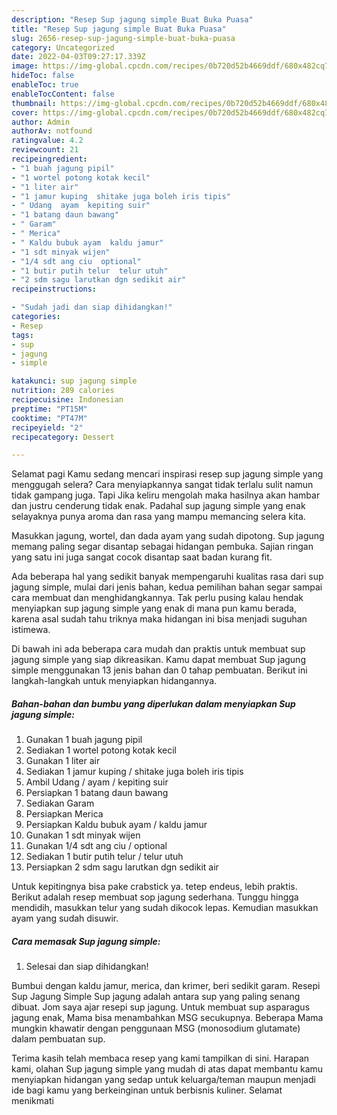```yaml
---
description: "Resep Sup jagung simple Buat Buka Puasa"
title: "Resep Sup jagung simple Buat Buka Puasa"
slug: 2656-resep-sup-jagung-simple-buat-buka-puasa
category: Uncategorized
date: 2022-04-03T09:27:17.339Z
image: https://img-global.cpcdn.com/recipes/0b720d52b4669ddf/680x482cq70/sup-jagung-simple-foto-resep-utama.jpg
hideToc: false
enableToc: true
enableTocContent: false
thumbnail: https://img-global.cpcdn.com/recipes/0b720d52b4669ddf/680x482cq70/sup-jagung-simple-foto-resep-utama.jpg
cover: https://img-global.cpcdn.com/recipes/0b720d52b4669ddf/680x482cq70/sup-jagung-simple-foto-resep-utama.jpg
author: Admin
authorAv: notfound
ratingvalue: 4.2
reviewcount: 21
recipeingredient:
- "1 buah jagung pipil"
- "1 wortel potong kotak kecil"
- "1 liter air"
- "1 jamur kuping  shitake juga boleh iris tipis"
- " Udang  ayam  kepiting suir"
- "1 batang daun bawang"
- " Garam"
- " Merica"
- " Kaldu bubuk ayam  kaldu jamur"
- "1 sdt minyak wijen"
- "1/4 sdt ang ciu  optional"
- "1 butir putih telur  telur utuh"
- "2 sdm sagu larutkan dgn sedikit air"
recipeinstructions:

- "Sudah jadi dan siap dihidangkan!"
categories:
- Resep
tags:
- sup
- jagung
- simple

katakunci: sup jagung simple 
nutrition: 289 calories
recipecuisine: Indonesian
preptime: "PT15M"
cooktime: "PT47M"
recipeyield: "2"
recipecategory: Dessert

---
```



Selamat pagi Kamu sedang mencari inspirasi resep sup jagung simple yang menggugah selera? Cara menyiapkannya sangat tidak terlalu sulit namun tidak gampang juga. Tapi Jika keliru mengolah maka hasilnya akan hambar dan justru cenderung tidak enak. Padahal sup jagung simple yang enak selayaknya punya aroma dan rasa yang mampu memancing selera kita.


Masukkan jagung, wortel, dan dada ayam yang sudah dipotong. Sup jagung memang paling segar disantap sebagai hidangan pembuka. Sajian ringan yang satu ini juga sangat cocok disantap saat badan kurang fit.

Ada beberapa hal yang sedikit banyak mempengaruhi kualitas rasa dari sup jagung simple, mulai dari jenis bahan, kedua pemilihan bahan segar sampai cara membuat dan menghidangkannya. Tak perlu pusing kalau hendak menyiapkan sup jagung simple yang enak di mana pun kamu berada, karena asal sudah tahu triknya maka hidangan ini bisa menjadi suguhan istimewa.


Di bawah ini ada beberapa cara mudah dan praktis untuk membuat sup jagung simple yang siap dikreasikan. Kamu dapat membuat Sup jagung simple menggunakan 13 jenis bahan dan 0 tahap pembuatan. Berikut ini langkah-langkah untuk menyiapkan hidangannya.

<!--inarticleads1-->

##### Bahan-bahan dan bumbu yang diperlukan dalam menyiapkan Sup jagung simple:

1. Gunakan 1 buah jagung pipil
1. Sediakan 1 wortel potong kotak kecil
1. Gunakan 1 liter air
1. Sediakan 1 jamur kuping / shitake juga boleh iris tipis
1. Ambil  Udang / ayam / kepiting suir
1. Persiapkan 1 batang daun bawang
1. Sediakan  Garam
1. Persiapkan  Merica
1. Persiapkan  Kaldu bubuk ayam / kaldu jamur
1. Gunakan 1 sdt minyak wijen
1. Gunakan 1/4 sdt ang ciu / optional
1. Sediakan 1 butir putih telur / telur utuh
1. Persiapkan 2 sdm sagu larutkan dgn sedikit air


Untuk kepitingnya bisa pake crabstick ya. tetep endeus, lebih praktis. Berikut adalah resep membuat sop jagung sederhana. Tunggu hingga mendidih, masukkan telur yang sudah dikocok lepas. Kemudian masukkan ayam yang sudah disuwir. 

<!--inarticleads2-->

##### Cara memasak Sup jagung simple:


1. Selesai dan siap dihidangkan!

Bumbui dengan kaldu jamur, merica, dan krimer, beri sedikit garam. Resepi Sup Jagung Simple Sup jagung adalah antara sup yang paling senang dibuat. Jom saya ajar resepi sup jagung. Untuk membuat sup asparagus jagung enak, Mama bisa menambahkan MSG secukupnya. Beberapa Mama mungkin khawatir dengan penggunaan MSG (monosodium glutamate) dalam pembuatan sup. 

Terima kasih telah membaca resep yang kami tampilkan di sini. Harapan kami, olahan Sup jagung simple yang mudah di atas dapat membantu kamu menyiapkan hidangan yang sedap untuk keluarga/teman maupun menjadi ide bagi kamu yang berkeinginan untuk berbisnis kuliner. Selamat menikmati

